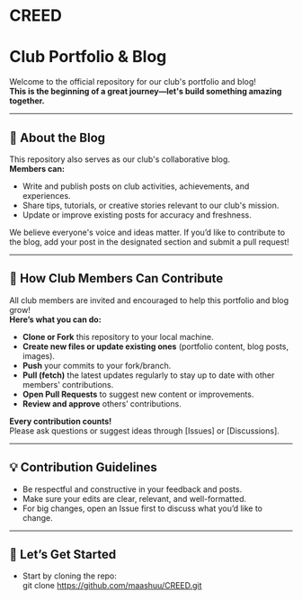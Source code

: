 # CREED
# Club Portfolio & Blog

Welcome to the official repository for our club's portfolio and blog!  
**This is the beginning of a great journey—let's build something amazing together.**

---

## 📰 About the Blog

This repository also serves as our club's collaborative blog.  
**Members can:**
- Write and publish posts on club activities, achievements, and experiences.
- Share tips, tutorials, or creative stories relevant to our club's mission.
- Update or improve existing posts for accuracy and freshness.

We believe everyone's voice and ideas matter. If you’d like to contribute to the blog, add your post in the designated section and submit a pull request!

---

## 🚀 How Club Members Can Contribute

All club members are invited and encouraged to help this portfolio and blog grow!  
**Here’s what you can do:**

- **Clone or Fork** this repository to your local machine.
- **Create new files or update existing ones** (portfolio content, blog posts, images).
- **Push** your commits to your fork/branch.
- **Pull (fetch)** the latest updates regularly to stay up to date with other members' contributions.
- **Open Pull Requests** to suggest new content or improvements.
- **Review and approve** others’ contributions.

**Every contribution counts!**  
Please ask questions or suggest ideas through [Issues] or [Discussions].

---

## 💡 Contribution Guidelines

- Be respectful and constructive in your feedback and posts.
- Make sure your edits are clear, relevant, and well-formatted.
- For big changes, open an Issue first to discuss what you’d like to change.

---

## 🌟 Let’s Get Started

- Start by cloning the repo:  
git clone https://github.com/maashuu/CREED.git
